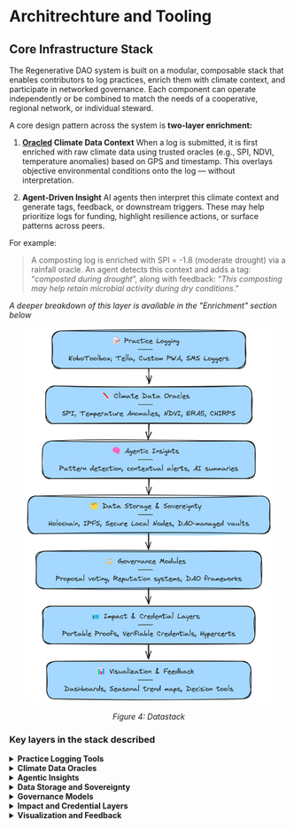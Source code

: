 # Architrechture and Tooling

## Core Infrastructure Stack
The Regenerative DAO system is built on a modular, composable stack that enables contributors to log practices, enrich them with climate context, and participate in networked governance. Each component can operate independently or be combined to match the needs of a cooperative, regional network, or individual steward.

A core design pattern across the system is __two-layer enrichment:__

1. __[Oracled](glossary.md) Climate Data Context__
When a log is submitted, it is first enriched with raw climate data using trusted oracles (e.g., SPI, NDVI, temperature anomalies) based on GPS and timestamp. This overlays objective environmental conditions onto the log — without interpretation.

2. __Agent-Driven Insight__
AI agents then interpret this climate context and generate tags, feedback, or downstream triggers. These may help prioritize logs for funding, highlight resilience actions, or surface patterns across peers.

For example:

>A composting log is enriched with SPI = -1.8 (moderate drought) via a rainfall oracle. 
>An agent detects this context and adds a tag: “_composted during drought_”, along with feedback:
>“_This composting may help retain microbial activity during dry conditions_.”

_A deeper breakdown of this layer is available in the "Enrichment" section below_

<div align="center">
<img src="../diagrams/Data Stack 2025-05-23-1047.png" alt="Data Stack" width="450"/>  

  <em>Figure 4: Datastack </em>

</div>

### Key layers in the stack described

<details>
  <summary><strong>Practice Logging Tools</strong></summary>
  <p>Land stewards, co-ops, or coordinators record practices using:</p>
  <ul>
    <li>KoboToolbox, Tella, or FieldKit (supports offline use, mobile, local language)</li>
    <li>Paper forms optionally digitized</li>
    <li>Voice or SMS-based input (for low-bandwidth regions)</li>
  </ul>
</details>

<details>
  <summary><strong>Climate Data Oracles</strong></summary>
  <p>Logs include timestamp, GPS, practice code, crop or land type, and optional photos, notes, or metadata.</p>
  <p>Trusted environmental signals (e.g., rainfall, temperature anomalies, NDVI) are pulled based on log location and timing — providing raw context for enrichment without requiring the contributor to interpret climate data themselves.</p>
</details>

<details>
  <summary><strong>Agentic Insights</strong></summary>
  <p>AI agents generate climate-contextualized insights, tags, and metadata from enriched practice logs — turning raw entries into decision-relevant feedback, visualizations, and traceable value.</p>
</details>

<details>
  <summary><strong>Data Storage and Sovereignty</strong></summary>
  <p>Holochain or IPFS Cluster provide edge-based syncing and local-first control, ensuring data remains with the contributor or cooperative unless consented for sharing.</p>
</details>

<details>
  <summary><strong>Governance Models</strong></summary>
  <p>DAOhaus, DisCO, and Coordinape allow each node to design its own validation logic, funding rules, and proposal flows.</p>
</details>

<details>
  <summary><strong>Impact and Credential Layers</strong></summary>
  <p>Practice bundles can be converted into Hypercerts, contributor badges, or ESG-compatible reports — supported by agents that handle formatting and standard mapping.</p>
</details>

<details>
  <summary><strong>Visualization and Feedback</strong></summary>
  <p>Dashboards return enriched insights to contributors — for example, “Your composting during a heatwave likely improved microbial retention” — helping make climate action legible in real time.</p>
</details>

